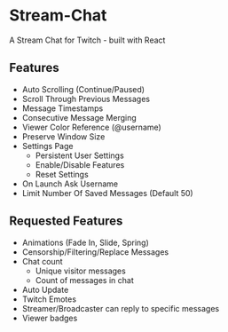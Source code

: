 # Stream-Chat
A Stream Chat for Twitch - built with React

## Features
- Auto Scrolling (Continue/Paused)
- Scroll Through Previous Messages
- Message Timestamps
- Consecutive Message Merging
- Viewer Color Reference (@username)
- Preserve Window Size
- Settings Page
  - Persistent User Settings
  - Enable/Disable Features
  - Reset Settings
- On Launch Ask Username
- Limit Number Of Saved Messages (Default 50)

## Requested Features
- Animations (Fade In, Slide, Spring)
- Censorship/Filtering/Replace Messages
- Chat count
  - Unique visitor messages
  - Count of messages in chat
- Auto Update
- Twitch Emotes
- Streamer/Broadcaster can reply to specific messages
- Viewer badges